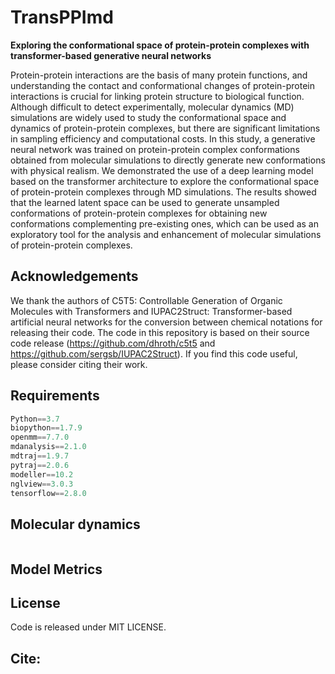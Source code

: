 # TransPPImd
**Exploring the conformational space of protein-protein complexes with transformer-based generative neural networks**  

Protein-protein interactions are the basis of many protein functions, and understanding the contact and conformational changes of protein-protein interactions is crucial for linking protein structure to biological function. Although difficult to detect experimentally, molecular dynamics (MD) simulations are widely used to study the conformational space and dynamics of protein-protein complexes, but there are significant limitations in sampling efficiency and computational costs. In this study, a generative neural network was trained on protein-protein complex conformations obtained from molecular simulations to directly generate new conformations with physical realism. We demonstrated the use of a deep learning model based on the transformer architecture to explore the conformational space of protein-protein complexes through MD simulations. The results showed that the learned latent space can be used to generate unsampled conformations of protein-protein complexes for obtaining new conformations complementing pre-existing ones, which can be used as an exploratory tool for the analysis and enhancement of molecular simulations of protein-protein complexes.


## Acknowledgements
We thank the authors of C5T5: Controllable Generation of Organic Molecules with Transformers and IUPAC2Struct: Transformer-based artificial neural networks for the conversion between chemical notations for releasing their code. The code in this repository is based on their source code release (https://github.com/dhroth/c5t5 and https://github.com/sergsb/IUPAC2Struct). If you find this code useful, please consider citing their work.


## Requirements
```python
Python==3.7
biopython==1.7.9
openmm==7.7.0
mdanalysis==2.1.0
mdtraj==1.9.7
pytraj==2.0.6
modeller==10.2
nglview==3.0.3
tensorflow==2.8.0
```




## Molecular dynamics


```python

```

## Model Metrics




## License
Code is released under MIT LICENSE.


## Cite:



